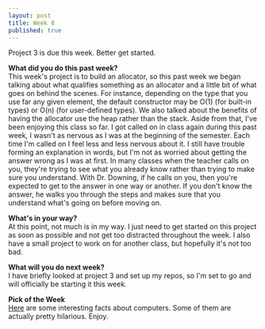 ```yaml
---
layout: post
title: Week 8
published: true
---
```

Project 3 is due this week. Better get started.

**What did you do this past week?**  
This week's project is to build an allocator, so this past week we began talking about what qualifies something as an allocator and a little bit of what goes on behind the scenes. For instance, depending on the type that you use far any given element, the default constructor may be O(1) (for built-in types) or O(n) (for user-defined types). We also talked about the benefits of having the allocator use the heap rather than the stack. Aside from that, I've been enjoying this class so far. I got called on in class again during this past week, I wasn't as nervous as I was at the beginning of the semester. Each time I'm called on I feel less and less nervous about it. I still have trouble forming an explanation in words, but I'm not as worried about getting the answer wrong as I was at first. In many classes when the teacher calls on you, they're trying to see what you already know rather than trying to make sure you understand. With Dr. Downing, if he calls on you, then you're expected to get to the answer in one way or another. If you don't know the answer, he walks you through the steps and makes sure that you understand what's going on before moving on.

**What's in your way?**  
At this point, not much is in my way. I just need to get started on this project as soon as possible and not get too distracted throughout the week. I also have a small project to work on for another class, but hopefully it's not too bad. 

**What will you do next week?**  
I have briefly looked at project 3 and set up my repos, so I'm set to go and will officially be starting it this week.

**Pick of the Week**  
[Here](http://www.kickassfacts.com/30-kickass-interesting-facts-about-computers/) are some interesting facts about computers. Some of them are actually pretty hilarious. Enjoy.
